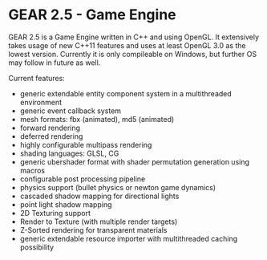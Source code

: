 GEAR 2.5 - Game Engine
====
GEAR 2.5 is a Game Engine written in C++ and using OpenGL.
It extensively takes usage of new C++11 features and uses at least OpenGL 3.0 as the lowest version. Currently it is only compileable on Windows, but further OS may follow in future as well.

Current features:
 * generic extendable entity component system in a multithreaded environment
 * generic event callback system
 * mesh formats: fbx (animated), md5 (animated)
 * forward rendering
 * deferred rendering
 * highly configurable multipass rendering
 * shading languages: GLSL, CG
 * generic ubershader format with shader permutation generation using macros
 * configurable post processing pipeline
 * physics support (bullet physics or newton game dynamics)
 * cascaded shadow mapping for directional lights
 * point light shadow mapping
 * 2D Texturing support
 * Render to Texture (with multiple render targets)
 * Z-Sorted rendering for transparent materials
 * generic extendable resource importer with multithreaded caching possibility